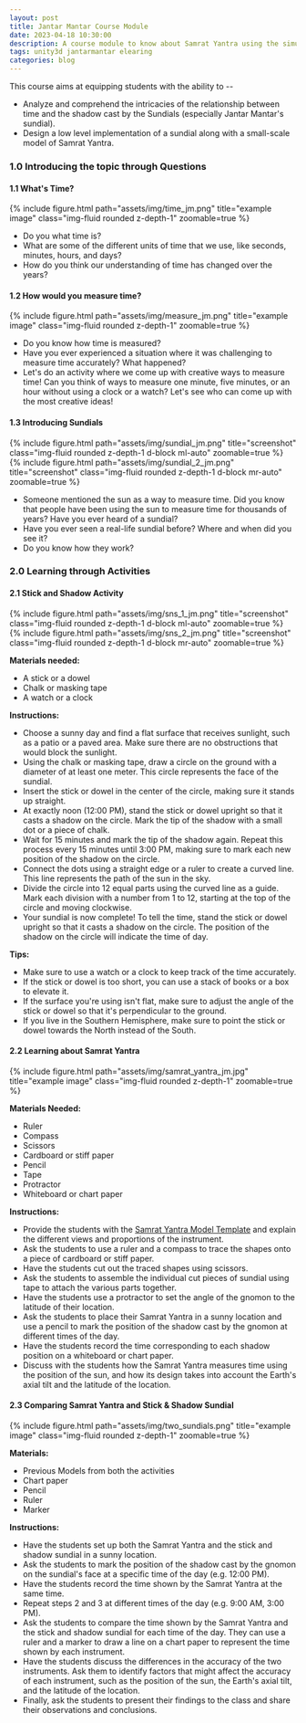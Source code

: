 ```yaml
---
layout: post
title: Jantar Mantar Course Module
date: 2023-04-18 10:30:00
description: A course module to know about Samrat Yantra using the simulation that we've made!
tags: unity3d jantarmantar elearing
categories: blog
---
```


This course aims at equipping students with the ability to --
* Analyze and comprehend the intricacies of the relationship between time and the shadow cast by the Sundials (especially Jantar Mantar's sundial).
* Design a low level implementation of a sundial along with a small-scale model of Samrat Yantra.

### 1.0 Introducing the topic through Questions

#### 1.1 What's Time?

<div class="row">
    <div class="col-sm mt-3 mt-md-0">
        {% include figure.html path="assets/img/time_jm.png" title="example image" class="img-fluid rounded z-depth-1" zoomable=true %}
    </div>
</div>

* Do you what time is?
* What are some of the different units of time that we use, like seconds, minutes, hours, and days?
* How do you think our understanding of time has changed over the years?

#### 1.2 How would you measure time?

<div class="row">
    <div class="col-sm mt-3 mt-md-0">
        {% include figure.html path="assets/img/measure_jm.png" title="example image" class="img-fluid rounded z-depth-1" zoomable=true %}
    </div>
</div>

* Do you know how time is measured?
* Have you ever experienced a situation where it was challenging to measure time accurately? What happened?
* Let's do an activity where we come up with creative ways to measure time! Can you think of ways to measure one minute, five minutes, or an hour without using a clock or a watch? Let's see who can come up with the most creative ideas!

#### 1.3 Introducing Sundials

<div class="row">
    <div class="col-sm mt-3 mt-md-0">
        {% include figure.html path="assets/img/sundial_jm.png" title="screenshot" class="img-fluid rounded z-depth-1 d-block ml-auto" zoomable=true %}
    </div>
    <div class="col-sm mt-3 mt-md-0">
        {% include figure.html path="assets/img/sundial_2_jm.png" title="screenshot" class="img-fluid rounded z-depth-1 d-block mr-auto" zoomable=true %}
    </div>
</div>

* Someone mentioned the sun as a way to measure time. Did you know that people have been using the sun to measure time for thousands of years? Have you ever heard of a sundial? 
* Have you ever seen a real-life sundial before? Where and when did you see it?
* Do you know how they work?

### 2.0 Learning through Activities

#### 2.1 Stick and Shadow Activity

<div class="row">
    <div class="col-sm mt-3 mt-md-0">
        {% include figure.html path="assets/img/sns_1_jm.png" title="screenshot" class="img-fluid rounded z-depth-1 d-block ml-auto" zoomable=true %}
    </div>
    <div class="col-sm mt-3 mt-md-0">
        {% include figure.html path="assets/img/sns_2_jm.png" title="screenshot" class="img-fluid rounded z-depth-1 d-block mr-auto" zoomable=true %}
    </div>
</div>

**Materials needed:**

* A stick or a dowel
* Chalk or masking tape
* A watch or a clock

**Instructions:**

* Choose a sunny day and find a flat surface that receives sunlight, such as a patio or a paved area. Make sure there are no obstructions that would block the sunlight.
* Using the chalk or masking tape, draw a circle on the ground with a diameter of at least one meter. This circle represents the face of the sundial.
* Insert the stick or dowel in the center of the circle, making sure it stands up straight.
* At exactly noon (12:00 PM), stand the stick or dowel upright so that it casts a shadow on the circle. Mark the tip of the shadow with a small dot or a piece of chalk.
* Wait for 15 minutes and mark the tip of the shadow again. Repeat this process every 15 minutes until 3:00 PM, making sure to mark each new position of the shadow on the circle.
* Connect the dots using a straight edge or a ruler to create a curved line. This line represents the path of the sun in the sky.
* Divide the circle into 12 equal parts using the curved line as a guide. Mark each division with a number from 1 to 12, starting at the top of the circle and moving clockwise.
* Your sundial is now complete! To tell the time, stand the stick or dowel upright so that it casts a shadow on the circle. The position of the shadow on the circle will indicate the time of day.

**Tips:**

* Make sure to use a watch or a clock to keep track of the time accurately.
* If the stick or dowel is too short, you can use a stack of books or a box to elevate it.
* If the surface you're using isn't flat, make sure to adjust the angle of the stick or dowel so that it's perpendicular to the ground.
* If you live in the Southern Hemisphere, make sure to point the stick or dowel towards the North instead of the South.

#### 2.2 Learning about Samrat Yantra

<div class="row">
    <div class="col-sm mt-3 mt-md-0">
        {% include figure.html path="assets/img/samrat_yantra_jm.jpg" title="example image" class="img-fluid rounded z-depth-1" zoomable=true %}
    </div>
</div>

**Materials Needed:**
* Ruler
* Compass
* Scissors
* Cardboard or stiff paper
* Pencil
* Tape
* Protractor
* Whiteboard or chart paper

**Instructions:**

* Provide the students with the [Samrat Yantra Model Template](https://www.jantarmantar.org/resources/Projects/SY-Model/Samrat-Yantra-Model-Templates.pdf) and explain the different views and proportions of the instrument.
* Ask the students to use a ruler and a compass to trace the shapes onto a piece of cardboard or stiff paper.
* Have the students cut out the traced shapes using scissors.
* Ask the students to assemble the individual cut pieces of sundial using tape to attach the various parts together.
* Have the students use a protractor to set the angle of the gnomon to the latitude of their location.
* Ask the students to place their Samrat Yantra in a sunny location and use a pencil to mark the position of the shadow cast by the gnomon at different times of the day.
* Have the students record the time corresponding to each shadow position on a whiteboard or chart paper.
* Discuss with the students how the Samrat Yantra measures time using the position of the sun, and how its design takes into account the Earth's axial tilt and the latitude of the location.

#### 2.3 Comparing Samrat Yantra and Stick & Shadow Sundial

<div class="row">
    <div class="col-sm mt-3 mt-md-0">
        {% include figure.html path="assets/img/two_sundials.png" title="example image" class="img-fluid rounded z-depth-1" zoomable=true %}
    </div>
</div>

**Materials:**
* Previous Models from both the activities
* Chart paper
* Pencil
* Ruler
* Marker

**Instructions:**
* Have the students set up both the Samrat Yantra and the stick and shadow sundial in a sunny location.
* Ask the students to mark the position of the shadow cast by the gnomon on the sundial's face at a specific time of the day (e.g. 12:00 PM).
* Have the students record the time shown by the Samrat Yantra at the same time.
* Repeat steps 2 and 3 at different times of the day (e.g. 9:00 AM, 3:00 PM).
* Ask the students to compare the time shown by the Samrat Yantra and the stick and shadow sundial for each time of the day. They can use a ruler and a marker to draw a line on a chart paper to represent the time shown by each instrument.
* Have the students discuss the differences in the accuracy of the two instruments. Ask them to identify factors that might affect the accuracy of each instrument, such as the position of the sun, the Earth's axial tilt, and the latitude of the location.
* Finally, ask the students to present their findings to the class and share their observations and conclusions.

